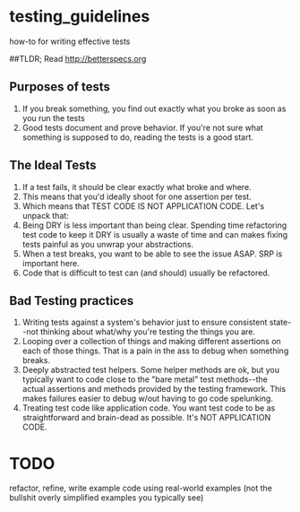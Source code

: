 # testing_guidelines
how-to for writing effective tests

##TLDR; Read http://betterspecs.org

## Purposes of tests
1. If you break something, you find out exactly what you broke as soon
   as you run the tests
1. Good tests document and prove behavior. If you're not sure what
   something is supposed to do, reading the tests is a good start.

## The Ideal Tests

1. If a test fails, it should be clear exactly what broke and where.
1. This means that you'd ideally shoot for one assertion per test.
1. Which means that TEST CODE IS NOT APPLICATION CODE. Let's unpack
   that:
  1. Being DRY is less important than being clear. Spending time
     refactoring test code to keep it DRY is usually a waste of time and
can makes fixing tests painful as you unwrap your abstractions.
  1. When a test breaks, you want to be able to see the issue ASAP. SRP
     is important here.
  1. Code that is difficult to test can (and should) usually be refactored.

## Bad Testing practices

1. Writing tests against a system's behavior just to ensure consistent
   state--not thinking about what/why you're testing the things you are.
1. Looping over a collection of things and making different assertions on
   each of those things. That is a pain in the ass to debug when something breaks.
1. Deeply abstracted test helpers. Some helper methods are ok, but you
   typically want to code close to the "bare metal" test methods--the
actual assertions and methods provided by the testing framework. This
makes failures easier to debug w/out having to go code spelunking.
1. Treating test code like application code. You want test code to be as
   straightforward and brain-dead as possible. It's NOT APPLICATION
CODE.

# TODO
refactor, refine, write example code using real-world examples (not the
bullshit overly simplified examples you typically see)
